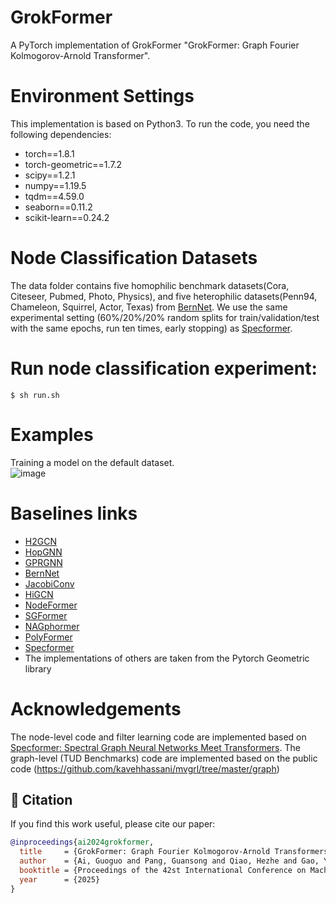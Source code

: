 # GrokFormer
A PyTorch implementation of GrokFormer "GrokFormer: Graph Fourier Kolmogorov-Arnold Transformer". <br>
# Environment Settings
This implementation is based on Python3. To run the code, you need the following dependencies: <br>
* torch==1.8.1
* torch-geometric==1.7.2
* scipy==1.2.1
* numpy==1.19.5
* tqdm==4.59.0
* seaborn==0.11.2
* scikit-learn==0.24.2
# Node Classification Datasets
The data folder contains five homophilic benchmark datasets(Cora, Citeseer, Pubmed, Photo, Physics), and five heterophilic datasets(Penn94, Chameleon, Squirrel, Actor, Texas) from [BernNet](https://github.com/ivam-he/BernNet). We use the same experimental setting (60\%/20\%/20\% random splits for train/validation/test with the same epochs, run ten times, early stopping) as [Specformer](https://github.com/DSL-Lab/Specformer).  
# Run node classification experiment:
    $ sh run.sh
# Examples
 Training a model on the default dataset.  
![image](https://github.com/GGA23/GrokFormer/blob/main/GrokFormer_demo.gif)
# Baselines links
* [H2GCN](https://github.com/GitEventhandler/H2GCN-PyTorch)
* [HopGNN](https://github.com/JC-202/HopGNN)
* [GPRGNN](https://github.com/jianhao2016/GPRGNN)
* [BernNet](https://github.com/ivam-he/BernNet)
* [JacobiConv](https://github.com/GraphPKU/JacobiConv)
* [HiGCN](https://github.com/Yiminghh/HiGCN)
* [NodeFormer](https://github.com/qitianwu/NodeFormer)
* [SGFormer](https://github.com/qitianwu/SGFormer)
* [NAGphormer](https://github.com/JHL-HUST/NAGphormer)
* [PolyFormer](https://github.com/air029/PolyFormer)
* [Specformer](https://github.com/DSL-Lab/Specformer)
* The implementations of others are taken from the Pytorch Geometric library

# Acknowledgements
The node-level code and filter learning code are implemented based on [Specformer: Spectral Graph Neural Networks Meet Transformers](https://github.com/DSL-Lab/Specformer).
The graph-level (TUD Benchmarks) code are implemented based on the public code (https://github.com/kavehhassani/mvgrl/tree/master/graph)

## 📖 Citation

If you find this work useful, please cite our paper:

```bibtex
@inproceedings{ai2024grokformer,
  title     = {GrokFormer: Graph Fourier Kolmogorov-Arnold Transformers},
  author    = {Ai, Guoguo and Pang, Guansong and Qiao, Hezhe and Gao, Yuan and Yan, Hui},
  booktitle = {Proceedings of the 42st International Conference on Machine Learning (ICML)},
  year      = {2025}
}


